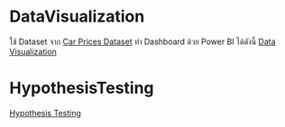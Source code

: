 # DataVisualization 
ใช้ Dataset จาก [Car Prices Dataset](https://www.kaggle.com/sidharth178/car-prices-dataset) 
ทำ Dashboard ด้วย Power BI ได้ดังนี้
 [Data Visualization](./DataVisualization.md) 


# HypothesisTesting
 [Hypothesis Testing](./HypothesisTesting.md)
